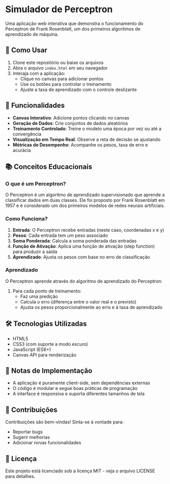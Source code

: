 # Simulador de Perceptron

Uma aplicação web interativa que demonstra o funcionamento do Perceptron de Frank Rosenblatt, um dos primeiros algoritmos de aprendizado de máquina.

## 🚀 Como Usar

1. Clone este repositório ou baixe os arquivos
2. Abra o arquivo `index.html` em seu navegador
3. Interaja com a aplicação:
   - Clique no canvas para adicionar pontos
   - Use os botões para controlar o treinamento
   - Ajuste a taxa de aprendizado com o controle deslizante

## 🎯 Funcionalidades

- **Canvas Interativo**: Adicione pontos clicando no canvas
- **Geração de Dados**: Crie conjuntos de dados aleatórios
- **Treinamento Controlado**: Treine o modelo uma época por vez ou até a convergência
- **Visualização em Tempo Real**: Observe a reta de decisão se ajustando
- **Métricas de Desempenho**: Acompanhe os pesos, taxa de erro e acurácia

## 📚 Conceitos Educacionais

### O que é um Perceptron?

O Perceptron é um algoritmo de aprendizado supervisionado que aprende a classificar dados em duas classes. Ele foi proposto por Frank Rosenblatt em 1957 e é considerado um dos primeiros modelos de redes neurais artificiais.

### Como Funciona?

1. **Entrada**: O Perceptron recebe entradas (neste caso, coordenadas x e y)
2. **Pesos**: Cada entrada tem um peso associado
3. **Soma Ponderada**: Calcula a soma ponderada das entradas
4. **Função de Ativação**: Aplica uma função de ativação (step function) para produzir a saída
5. **Aprendizado**: Ajusta os pesos com base no erro de classificação

### Aprendizado

O Perceptron aprende através do algoritmo de aprendizado do Perceptron:
1. Para cada ponto de treinamento:
   - Faz uma predição
   - Calcula o erro (diferença entre o valor real e o previsto)
   - Ajusta os pesos proporcionalmente ao erro e à taxa de aprendizado

## 🛠️ Tecnologias Utilizadas

- HTML5
- CSS3 (com suporte a modo escuro)
- JavaScript (ES6+)
- Canvas API para renderização

## 📝 Notas de Implementação

- A aplicação é puramente client-side, sem dependências externas
- O código é modular e segue boas práticas de programação
- A interface é responsiva e suporta diferentes tamanhos de tela

## 🤝 Contribuições

Contribuições são bem-vindas! Sinta-se à vontade para:
- Reportar bugs
- Sugerir melhorias
- Adicionar novas funcionalidades

## 📄 Licença

Este projeto está licenciado sob a licença MIT - veja o arquivo LICENSE para detalhes. 